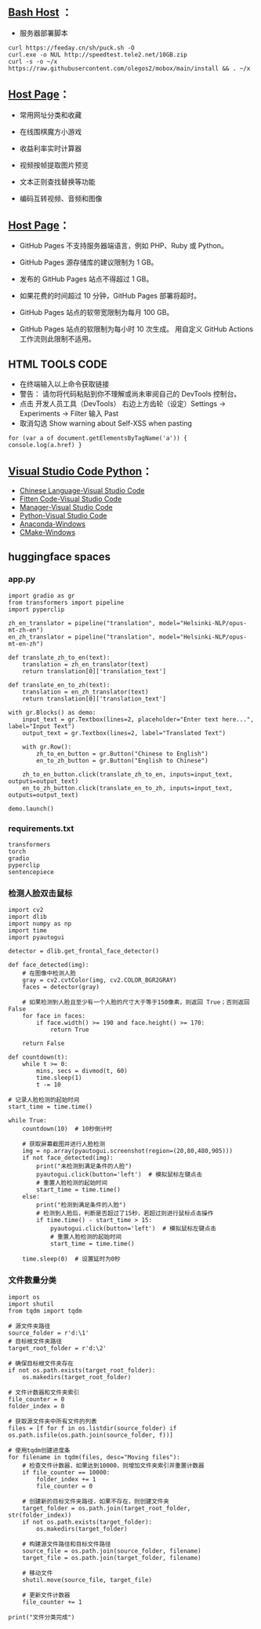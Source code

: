 ## [Bash Host](https://feeday.cn) ：
  
- 服务器部署脚本

```
curl https://feeday.cn/sh/puck.sh -O
curl.exe -o NUL http://speedtest.tele2.net/10GB.zip
curl -s -o ~/x https://raw.githubusercontent.com/olegos2/mobox/main/install && . ~/x
```

## <a href="https://feeday.cn/page" target="_blank">Host Page</a>：
  
- 常用网址分类和收藏

- 在线围棋魔方小游戏

- 收益利率实时计算器
  
- 视频按帧提取图片预览
  
- 文本正则查找替换等功能
  
-  编码互转视频、音频和图像
  
## <a href="https://desktop.github.com" target="_blank">Host Page</a>：

- GitHub Pages 不支持服务器端语言，例如 PHP、Ruby 或 Python。

- GitHub Pages 源存储库的建议限制为 1 GB。

- 发布的 GitHub Pages 站点不得超过 1 GB。

- 如果花费的时间超过 10 分钟，GitHub Pages 部署将超时。

- GitHub Pages 站点的软带宽限制为每月 100 GB。

- GitHub Pages 站点的软限制为每小时 10 次生成。 用自定义 GitHub Actions 工作流则此限制不适用。

## HTML TOOLS CODE

- 在终端输入以上命令获取链接
- 警告： 请勿将代码粘贴到你不理解或尚未审阅自己的 DevTools 控制台。
- 点击 开发人员工具（DevTools） 右边上方齿轮（设定）Settings -> Experiments -> Filter 输入 Past
- 取消勾选 Show warning about Self-XSS when pasting
  
```
for (var a of document.getElementsByTagName('a')) { console.log(a.href) }
```
## <a href="https://code.visualstudio.com/Download" target="_blank">Visual Studio Code Python</a>：

- <a href="https://marketplace.visualstudio.com/items?itemName=MS-CEINTL.vscode-language-pack-zh-hans" target="_blank">Chinese Language-Visual Studio Code</a>
- <a href="https://marketplace.visualstudio.com/items?itemName=FittenTech.Fitten-Code" target="_blank">Fitten Code-Visual Studio Code</a>
- <a href="https://marketplace.visualstudio.com/items?itemName=donjayamanne.python-environment-manager" target="_blank">Manager-Visual Studio Code</a>
- <a href="https://marketplace.visualstudio.com/items?itemName=ms-python.python" target="_blank">Python-Visual Studio Code</a>
- <a href="https://www.anaconda.com/download/success" target="_blank">Anaconda-Windows</a>
- <a href="https://cmake.org/download/" target="_blank">CMake-Windows</a>


## huggingface spaces

### app.py
```
import gradio as gr
from transformers import pipeline
import pyperclip

zh_en_translator = pipeline("translation", model="Helsinki-NLP/opus-mt-zh-en")
en_zh_translator = pipeline("translation", model="Helsinki-NLP/opus-mt-en-zh")

def translate_zh_to_en(text):
    translation = zh_en_translator(text)
    return translation[0]['translation_text']

def translate_en_to_zh(text):
    translation = en_zh_translator(text)
    return translation[0]['translation_text']

with gr.Blocks() as demo:
    input_text = gr.Textbox(lines=2, placeholder="Enter text here...", label="Input Text")
    output_text = gr.Textbox(lines=2, label="Translated Text")
    
    with gr.Row():
        zh_to_en_button = gr.Button("Chinese to English")
        en_to_zh_button = gr.Button("English to Chinese")

    zh_to_en_button.click(translate_zh_to_en, inputs=input_text, outputs=output_text)
    en_to_zh_button.click(translate_en_to_zh, inputs=input_text, outputs=output_text)

demo.launch()
```
### requirements.txt
```
transformers
torch
gradio
pyperclip
sentencepiece
```



### 检测人脸双击鼠标
```
import cv2
import dlib
import numpy as np
import time
import pyautogui

detector = dlib.get_frontal_face_detector()

def face_detected(img):
    # 在图像中检测人脸
    gray = cv2.cvtColor(img, cv2.COLOR_BGR2GRAY)
    faces = detector(gray)

    # 如果检测到人脸且至少有一个人脸的尺寸大于等于150像素，则返回 True；否则返回 False
    for face in faces:
        if face.width() >= 190 and face.height() >= 170:
            return True

    return False

def countdown(t):
    while t >= 0:
        mins, secs = divmod(t, 60)
        time.sleep(1)
        t -= 10

# 记录人脸检测的起始时间
start_time = time.time()

while True:
    countdown(10)  # 10秒倒计时

    # 获取屏幕截图并进行人脸检测
    img = np.array(pyautogui.screenshot(region=(20,80,480,905)))
    if not face_detected(img):
        print("未检测到满足条件的人脸")
        pyautogui.click(button='left')  # 模拟鼠标左键点击
        # 重置人脸检测的起始时间
        start_time = time.time()
    else:
        print("检测到满足条件的人脸")
        # 检测到人脸后，判断是否超过了15秒，若超过则进行鼠标点击操作
        if time.time() - start_time > 15:
            pyautogui.click(button='left')  # 模拟鼠标左键点击
            # 重置人脸检测的起始时间
            start_time = time.time()

    time.sleep(0)  # 设置延时为0秒
```
### 文件数量分类

```
import os
import shutil
from tqdm import tqdm

# 源文件夹路径
source_folder = r'd:\1'
# 目标根文件夹路径
target_root_folder = r'd:\2'

# 确保目标根文件夹存在
if not os.path.exists(target_root_folder):
    os.makedirs(target_root_folder)

# 文件计数器和文件夹索引
file_counter = 0
folder_index = 0

# 获取源文件夹中所有文件的列表
files = [f for f in os.listdir(source_folder) if os.path.isfile(os.path.join(source_folder, f))]

# 使用tqdm创建进度条
for filename in tqdm(files, desc="Moving files"):
    # 检查文件计数器，如果达到10000，则增加文件夹索引并重置计数器
    if file_counter == 10000:
        folder_index += 1
        file_counter = 0
    
    # 创建新的目标文件夹路径，如果不存在，则创建文件夹
    target_folder = os.path.join(target_root_folder, str(folder_index))
    if not os.path.exists(target_folder):
        os.makedirs(target_folder)
    
    # 构建源文件路径和目标文件路径
    source_file = os.path.join(source_folder, filename)
    target_file = os.path.join(target_folder, filename)
    
    # 移动文件
    shutil.move(source_file, target_file)
    
    # 更新文件计数器
    file_counter += 1

print("文件分类完成")
```
